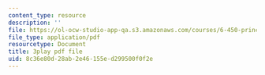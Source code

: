 ```yaml
---
content_type: resource
description: ''
file: https://ol-ocw-studio-app-qa.s3.amazonaws.com/courses/6-450-principles-of-digital-communications-i-fall-2006/8c36e80d28ab2e46155ed299500f0f2e_vulw9qGXbH0.pdf
file_type: application/pdf
resourcetype: Document
title: 3play pdf file
uid: 8c36e80d-28ab-2e46-155e-d299500f0f2e
---
```

